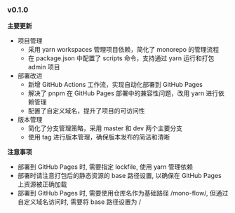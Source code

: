 ### v0.1.0

**主要更新**

- 项目管理
  - 采用 yarn workspaces 管理项目依赖，简化了 monorepo 的管理流程
  - 在 package.json 中配置了 scripts 命令，支持通过 yarn 运行和打包 admin 项目
- 部署改进
  - 新增 GitHub Actions 工作流，实现自动化部署到 GitHub Pages
  - 解决了 pnpm 在 GitHub Pages 部署中的兼容性问题，改用 yarn 进行依赖管理
  - 配置了自定义域名，提升了项目的可访问性
- 版本管理
  - 简化了分支管理策略，采用 master 和 dev 两个主要分支
  - 使用 tag 进行版本管理，确保版本发布的简洁和清晰

**注意事项**

- 部署到 GitHub Pages 时, 需要指定 lockfile, 使用 yarn 管理依赖
- 部署时请注意打包后的静态资源的 base 路径设置, 以确保在 GitHub Pages 上资源被正确加载
- 部署到 GitHub Pages 时, 需要使用仓库名作为基础路径 /mono-flow/, 但通过自定义域名访问时, 需要将 base 路径设置为 /
